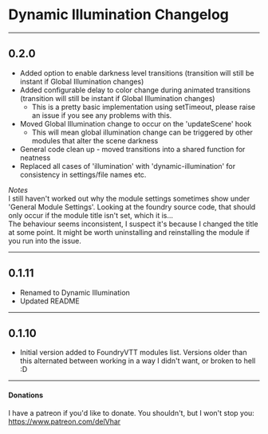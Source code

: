 # Dynamic Illumination Changelog
***
## 0.2.0
* Added option to enable darkness level transitions (transition will still be instant if Global Illumination changes)
* Added configurable delay to color change during animated transitions (transition will still be instant if Global Illumination changes)
    * This is a pretty basic implementation using setTimeout, please raise an issue if you see any problems with this.
* Moved Global Illumination change to occur on the 'updateScene' hook
    * This will mean global illumination change can be triggered by other modules that alter the scene darkness
* General code clean up - moved transitions into a shared function for neatness
* Replaced all cases of 'illumination' with 'dynamic-illumination' for consistency in settings/file names etc.

*Notes*  
I still haven't worked out why the module settings sometimes show under 'General Module Settings'. Looking at the foundry source code, that should only occur if the module title isn't set, which it is...  
The behaviour seems inconsistent, I suspect it's because I changed the title at some point. It might be worth uninstalling and reinstalling the module if you run into the issue.
***
## 0.1.11
* Renamed to Dynamic Illumination
* Updated README

***
## 0.1.10
* Initial version added to FoundryVTT modules list. Versions older than this alternated between working in a way I didn't want, or broken to hell :D

***
#### Donations
I have a patreon if you'd like to donate. You shouldn't, but I won't stop you:
https://www.patreon.com/delVhar
